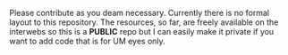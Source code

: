 Please contribute as you deam necessary. Currently there is no formal layout to this repository.
The resources, so far, are freely available on the interwebs so this is a **PUBLIC** repo but I can easily make it private if you want to add code that is for UM eyes only.
